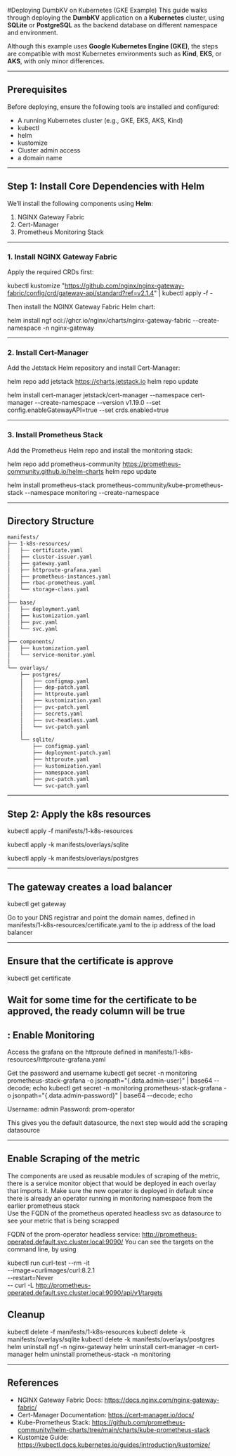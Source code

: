 #Deploying DumbKV on Kubernetes (GKE Example)
This guide walks through deploying the **DumbKV** application on a **Kubernetes** cluster, using  **SQLite** or **PostgreSQL** as the backend database on different namespace and environment.

Although this example uses **Google Kubernetes Engine (GKE)**, the steps are compatible with most Kubernetes environments such as **Kind**, **EKS**, or **AKS**, with only minor differences.

---

## Prerequisites

Before deploying, ensure the following tools are installed and configured:

- A running Kubernetes cluster (e.g., GKE, EKS, AKS, Kind)
- kubectl
- helm
- kustomize
- Cluster admin access
- a domain name 
---

##  Step 1: Install Core Dependencies with Helm

We’ll install the following components using **Helm**:

1. NGINX Gateway Fabric
2. Cert-Manager
3. Prometheus Monitoring Stack

---

### 1. Install NGINX Gateway Fabric

Apply the required CRDs first:

kubectl kustomize "https://github.com/nginx/nginx-gateway-fabric/config/crd/gateway-api/standard?ref=v2.1.4" | kubectl apply -f -

Then install the NGINX Gateway Fabric Helm chart:

helm install ngf oci://ghcr.io/nginx/charts/nginx-gateway-fabric --create-namespace -n nginx-gateway

---

### 2. Install Cert-Manager

Add the Jetstack Helm repository and install Cert-Manager:

helm repo add jetstack https://charts.jetstack.io
helm repo update

helm install cert-manager jetstack/cert-manager --namespace cert-manager --create-namespace --version v1.19.0 --set config.enableGatewayAPI=true --set crds.enabled=true

---

### 3. Install Prometheus Stack

Add the Prometheus Helm repo and install the monitoring stack:

helm repo add prometheus-community https://prometheus-community.github.io/helm-charts
helm repo update

helm install prometheus-stack prometheus-community/kube-prometheus-stack --namespace monitoring --create-namespace

---

## Directory Structure
```bash
manifests/
├── 1-k8s-resources/
│   ├── certificate.yaml
│   ├── cluster-issuer.yaml
│   ├── gateway.yaml
│   ├── httproute-grafana.yaml
│   ├── prometheus-instances.yaml
│   ├── rbac-prometheus.yaml
│   └── storage-class.yaml
│
├── base/
│   ├── deployment.yaml
│   ├── kustomization.yaml
│   ├── pvc.yaml
│   └── svc.yaml
│
├── components/
│   ├── kustomization.yaml
│   └── service-monitor.yaml
│
└── overlays/
    ├── postgres/
    │   ├── configmap.yaml
    │   ├── dep-patch.yaml
    │   ├── httproute.yaml
    │   ├── kustomization.yaml
    │   ├── pvc-patch.yaml
    │   ├── secrets.yaml
    │   ├── svc-headless.yaml
    │   └── svc-patch.yaml
    │
    └── sqlite/
        ├── configmap.yaml
        ├── deployment-patch.yaml
        ├── httproute.yaml
        ├── kustomization.yaml
        ├── namespace.yaml
        ├── pvc-patch.yaml
        └── svc-patch.yaml
```
---

## Step 2: Apply the k8s resources

kubectl apply -f manifests/1-k8s-resources

kubectl apply -k manifests/overlays/sqlite

kubectl apply -k manifests/overlays/postgres

---
## The gateway creates a load balancer

kubectl get gateway

Go to your DNS registrar and point the domain names, defined in manifests/1-k8s-resources/certificate.yaml to the ip address of the load balancer

---
## Ensure that the certificate is approve

kubectl get certificate 

Wait for some time for the certificate to be approved, the ready column will be true
---

## : Enable Monitoring
Access the grafana on the httproute defined in manifests/1-k8s-resources/httproute-grafana.yaml

Get the password and username
kubectl get secret -n monitoring prometheus-stack-grafana -o jsonpath="{.data.admin-user}" | base64 --decode; echo
kubectl get secret -n monitoring prometheus-stack-grafana -o jsonpath="{.data.admin-password}" | base64 --decode; echo


Username: admin
Password: prom-operator

This gives you the default datasource, the next step would add the scraping datasource

---
## Enable Scraping of the metric
The components are used as reusable modules of scraping of the metric, there is a service monitor object that would be deployed in each overlay that imports it. Make sure the new operator is deployed in default since there is already an operator running in monitoring namespace from the earlier prometheus stack  
Use the FQDN of the prometheus operated headless svc as datasource to see your metric that is being scrapped


FQDN of the prom-operator headless service: http://prometheus-operated.default.svc.cluster.local:9090/
You can see the targets on the command line, by using 

kubectl run curl-test   --rm -it  \
--image=curlimages/curl:8.2.1 \
--restart=Never  \
-- curl -L http://prometheus-operated.default.svc.cluster.local:9090/api/v1/targets

##  Cleanup
kubectl delete -f manifests/1-k8s-resources
kubectl delete -k manifests/overlays/sqlite
kubectl delete -k manifests/overlays/postgres
helm uninstall ngf -n nginx-gateway
helm uninstall cert-manager -n cert-manager
helm uninstall prometheus-stack -n monitoring


---

##  References

- NGINX Gateway Fabric Docs: https://docs.nginx.com/nginx-gateway-fabric/
- Cert-Manager Documentation: https://cert-manager.io/docs/
- Kube-Prometheus Stack: https://github.com/prometheus-community/helm-charts/tree/main/charts/kube-prometheus-stack
- Kustomize Guide: https://kubectl.docs.kubernetes.io/guides/introduction/kustomize/
